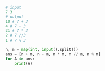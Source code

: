 ```python
# input
7 3
# output
10 # 7 + 3
4 # 7 - 3
21 # 7 * 3
2 # 7 //3
1 # 7 % 3
```



```python
n, m = map(int, input().split())
ans = [n + m, n - m, n * m, n // m, n % m]
for A in ans:
    print(A)
```

